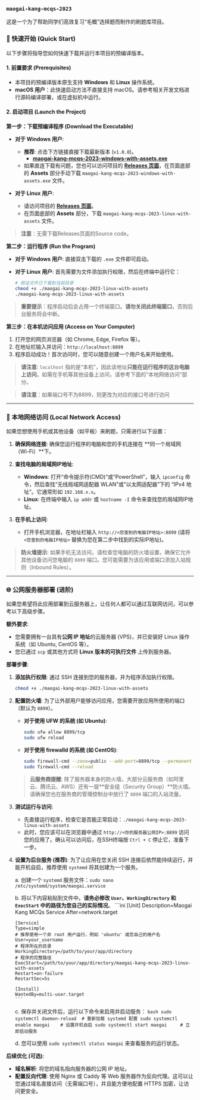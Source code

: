 ### `maogai-kang-mcqs-2023`

这是一个为了帮助同学们高效复习“毛概”选择题而制作的刷题库项目。

### 🚀 快速开始 (Quick Start)

以下步骤将指导您如何快速下载并运行本项目的预编译版本。

#### 1\. 前置要求 (Prerequisites)

  - 本项目的预编译版本原生支持 **Windows** 和 **Linux** 操作系统。
  - **macOS 用户**：此快速启动方法不直接支持 macOS。请参考相关开发文档进行源码编译部署，或在虚拟机中运行。

#### 2\. 启动项目 (Launch the Project)

**第一步：下载预编译程序 (Download the Executable)**

  - **对于 Windows 用户**:

      - **推荐**: 点击下方链接直接下载最新版本 (`v1.0.0`)。
          - [**maogai-kang-mcqs-2023-windows-with-assets.exe**](https://www.google.com/search?q=https://github.com/ShaddockNH3/maogai-kang-mcqs-2023/releases/download/v1.0.0/maogai-kang-mcqs-2023-windows-with-assets.exe)
      - 如果直连下载有问题，您也可以访问项目的 [**Releases 页面**](https://github.com/ShaddockNH3/maogai-kang-mcqs-2023/releases/tag/v1.0.0)，在页面底部的 **Assets** 部分手动下载 `maogai-kang-mcqs-2023-windows-with-assets.exe` 文件。

  - **对于 Linux 用户**:

      - 请访问项目的 [**Releases 页面**](https://github.com/ShaddockNH3/maogai-kang-mcqs-2023/releases/tag/v1.0.0)。
      - 在页面底部的 **Assets** 部分，下载 `maogai-kang-mcqs-2023-linux-with-assets` 文件。

> **注意**：无需下载Releases页面的Source code。

**第二步：运行程序 (Run the Program)**

  - **对于 Windows 用户**:
    直接双击下载的 `.exe` 文件即可启动。

  - **对于 Linux 用户**:
    首先需要为文件添加执行权限，然后在终端中运行它：

    ```bash
    # 假设文件已下载到当前目录
    chmod +x ./maogai-kang-mcqs-2023-linux-with-assets
    ./maogai-kang-mcqs-2023-linux-with-assets
    ```

> **重要提示**：程序启动后会占用一个终端窗口。**请勿关闭此终端窗口**，否则后台服务将会中断。

**第三步：在本机访问应用 (Access on Your Computer)**

1.  打开您的网页浏览器（如 Chrome, Edge, Firefox 等）。
2.  在地址栏输入并访问：`http://localhost:8899`
3.  程序启动成功！首次访问时，您可以随意创建一个用户名来开始使用。

> **请注意**: `localhost` 指的是“本机”，因此该地址**只能在运行程序的这台电脑上访问**。如需在手机等其他设备上访问，请参考下面的“本地网络访问”部分。

> **请注意**：如果端口号不为8899，则更改为对应的接口号进行访问

-----

### 📱 本地网络访问 (Local Network Access)

如果您想使用手机或其他设备（如平板）来刷题，只需进行以下设置：

1.  **确保网络连接**: 确保您运行程序的电脑和您的手机连接在 \*\*同一个局域网（Wi-Fi）\*\*下。

2.  **查找电脑的局域网IP地址**:

      - **Windows**: 打开“命令提示符(CMD)”或“PowerShell”，输入 `ipconfig` 命令，然后查找“无线局域网适配器 WLAN”或“以太网适配器”下的 “IPv4 地址”。它通常形如 `192.168.x.x`。
      - **Linux**: 在终端中输入 `ip addr` 或 `hostname -I` 命令来查找您的局域网IP地址。

3.  **在手机上访问**:

      - 打开手机浏览器，在地址栏输入 `http://<您查到的电脑IP地址>:8899` (请将 `<您查到的电脑IP地址>` 替换为您在第二步中找到的实际IP地址)。

> **防火墙提示**: 如果手机无法访问，请检查您电脑的防火墙设置，确保它允许其他设备访问您电脑的 `8899` 端口。您可能需要为该应用或端口添加入站规则（Inbound Rules）。

-----

### 🌐 公网服务器部署 (进阶)

如果您希望将此应用部署到云服务器上，让任何人都可以通过互联网访问，可以参考以下高级步骤。

**额外要求**:

  * 您需要拥有一台具有**公网 IP 地址**的云服务器 (VPS)，并已安装好 Linux 操作系统（如 Ubuntu, CentOS 等）。
  * 您已通过 `scp` 或其他方式将 **Linux 版本的可执行文件** 上传到服务器。

**部署步骤**:

1.  **添加执行权限**:
    通过 SSH 连接到您的服务器，并为程序添加执行权限。

    ```bash
    chmod +x ./maogai-kang-mcqs-2023-linux-with-assets
    ```

2.  **配置防火墙**:
    为了让外部用户能够访问应用，您需要开放应用所使用的端口（默认为 `8899`）。

      * **对于使用 UFW 的系统 (如 Ubuntu)**:
        ```bash
        sudo ufw allow 8899/tcp
        sudo ufw reload
        ```
      * **对于使用 firewalld 的系统 (如 CentOS)**:
        ```bash
        sudo firewall-cmd --zone=public --add-port=8899/tcp --permanent
        sudo firewall-cmd --reload
        ```

    > **云服务商提醒**: 除了服务器本身的防火墙，大部分云服务商（如阿里云、腾讯云、AWS）还有一层\*\*安全组（Security Group）\*\*防火墙。请确保您也在服务商的管理控制台中放行了 `8899` 端口的入站流量。

3.  **测试运行与访问**:

      * 先直接运行程序，检查它是否能正常启动：`./maogai-kang-mcqs-2023-linux-with-assets`
      * 此时，您应该可以在浏览器中通过 `http://<你的服务器公网IP>:8899` 访问您的应用了。确认可以访问后，在SSH终端按 `Ctrl + C` 停止它，准备下一步。

4.  **设置为后台服务 (推荐)**:
    为了让应用在您关闭 SSH 连接后依然能持续运行，并能开机自启，推荐使用 `systemd` 将其创建为一个服务。

    a.  创建一个 `systemd` 服务文件：`sudo nano /etc/systemd/system/maogai.service`

    b.  将以下内容粘贴到文件中。**请务必修改 `User`、`WorkingDirectory` 和 `ExecStart` 中的路径为您自己的实际情况**。
    \`\`\`ini
    [Unit]
    Description=Maogai Kang MCQs Service
    After=network.target

    ````
    [Service]
    Type=simple
    # 推荐使用一个非 root 用户运行，例如 'ubuntu' 或您自己的用户名
    User=your_username  
    # 程序所在的目录
    WorkingDirectory=/path/to/your/app/directory 
    # 程序的完整路径
    ExecStart=/path/to/your/app/directory/maogai-kang-mcqs-2023-linux-with-assets
    Restart=on-failure
    RestartSec=5s

    [Install]
    WantedBy=multi-user.target
    ```
    ````

    c.  保存并关闭文件后，运行以下命令来启用并启动服务：
    ` bash sudo systemctl daemon-reload  # 重新加载 systemd 配置 sudo systemctl enable maogai    # 设置开机自启 sudo systemctl start maogai     # 立即启动服务  `

    d.  您可以使用 `sudo systemctl status maogai` 来查看服务的运行状态。

**后续优化 (可选)**:

  * **域名解析**: 将您的域名指向服务器的公网 IP 地址。
  * **配置反向代理**: 使用 Nginx 或 Caddy 等 Web 服务器作为反向代理。这可以让您通过域名直接访问（无需端口号），并且能方便地配置 HTTPS 加密，让访问更安全。
